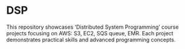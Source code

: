 # DSP
This repository showcases ‘Distributed  System Programming’ course projects focusing on AWS: S3, EC2, SQS queue, EMR. Each project demonstrates practical skills and advanced programming concepts.
